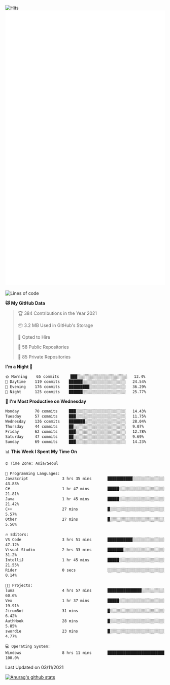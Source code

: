![Hits](https://hits.seeyoufarm.com/api/count/incr/badge.svg?url=https%3A%2F%2Fgithub.com%2Fkokose1234&count_bg=%2379C83D&title_bg=%23555555&icon=apple.svg&icon_color=%23E7E7E7&title=hits&edge_flat=false)
<br/>
![Metrics](https://github.com/kokose1234/kokose1234/blob/main/github-metrics.svg)

<!--START_SECTION:waka-->
![Lines of code](https://img.shields.io/badge/From%20Hello%20World%20I%27ve%20Written-11.7%20million%20lines%20of%20code-blue)

**🐱 My GitHub Data** 

> 🏆 384 Contributions in the Year 2021
 > 
> 📦 3.2 MB Used in GitHub's Storage 
 > 
> 💼 Opted to Hire
 > 
> 📜 58 Public Repositories 
 > 
> 🔑 85 Private Repositories  
 > 
**I'm a Night 🦉** 

```text
🌞 Morning    65 commits     ███░░░░░░░░░░░░░░░░░░░░░░   13.4% 
🌆 Daytime    119 commits    ██████░░░░░░░░░░░░░░░░░░░   24.54% 
🌃 Evening    176 commits    █████████░░░░░░░░░░░░░░░░   36.29% 
🌙 Night      125 commits    ██████░░░░░░░░░░░░░░░░░░░   25.77%

```
📅 **I'm Most Productive on Wednesday** 

```text
Monday       70 commits     ███░░░░░░░░░░░░░░░░░░░░░░   14.43% 
Tuesday      57 commits     ███░░░░░░░░░░░░░░░░░░░░░░   11.75% 
Wednesday    136 commits    ███████░░░░░░░░░░░░░░░░░░   28.04% 
Thursday     44 commits     ██░░░░░░░░░░░░░░░░░░░░░░░   9.07% 
Friday       62 commits     ███░░░░░░░░░░░░░░░░░░░░░░   12.78% 
Saturday     47 commits     ██░░░░░░░░░░░░░░░░░░░░░░░   9.69% 
Sunday       69 commits     ███░░░░░░░░░░░░░░░░░░░░░░   14.23%

```


📊 **This Week I Spent My Time On** 

```text
⌚︎ Time Zone: Asia/Seoul

💬 Programming Languages: 
JavaScript               3 hrs 35 mins       ███████████░░░░░░░░░░░░░░   43.83% 
C#                       1 hr 47 mins        █████░░░░░░░░░░░░░░░░░░░░   21.81% 
Java                     1 hr 45 mins        █████░░░░░░░░░░░░░░░░░░░░   21.42% 
C++                      27 mins             █░░░░░░░░░░░░░░░░░░░░░░░░   5.57% 
Other                    27 mins             █░░░░░░░░░░░░░░░░░░░░░░░░   5.56%

🔥 Editors: 
VS Code                  3 hrs 51 mins       ███████████░░░░░░░░░░░░░░   47.12% 
Visual Studio            2 hrs 33 mins       ███████░░░░░░░░░░░░░░░░░░   31.2% 
IntelliJ                 1 hr 45 mins        █████░░░░░░░░░░░░░░░░░░░░   21.55% 
Rider                    0 secs              ░░░░░░░░░░░░░░░░░░░░░░░░░   0.14%

🐱‍💻 Projects: 
luna                     4 hrs 57 mins       ███████████████░░░░░░░░░░   60.6% 
Vex                      1 hr 37 mins        █████░░░░░░░░░░░░░░░░░░░░   19.91% 
JirumBot                 31 mins             █░░░░░░░░░░░░░░░░░░░░░░░░   6.42% 
AuthHook                 28 mins             █░░░░░░░░░░░░░░░░░░░░░░░░   5.85% 
swordie                  23 mins             █░░░░░░░░░░░░░░░░░░░░░░░░   4.77%

💻 Operating System: 
Windows                  8 hrs 11 mins       █████████████████████████   100.0%

```


 Last Updated on 03/11/2021
<!--END_SECTION:waka-->

[![Anurag's github stats](https://github-readme-stats.vercel.app/api?username=kokose1234&theme=dracula)](https://github.com/anuraghazra/github-readme-stats)



	
